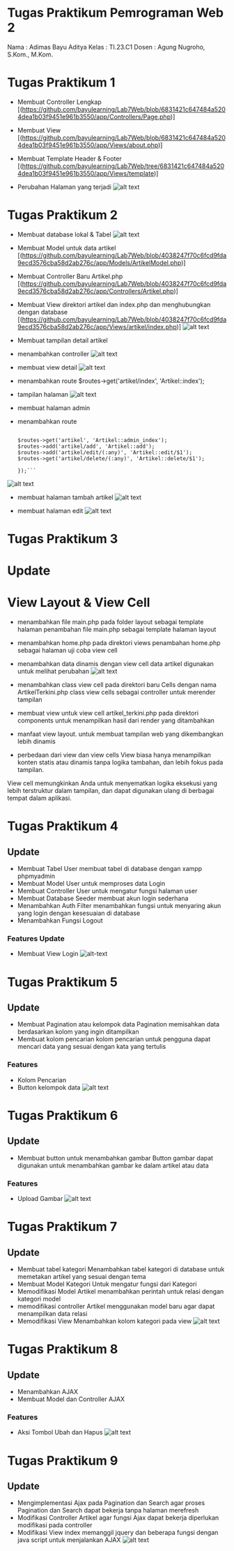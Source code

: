 # Tugas Praktikum Pemrograman Web 2

Nama : Adimas Bayu Aditya
Kelas : TI.23.C1
Dosen : Agung Nugroho, S.Kom., M.Kom.

# Tugas Praktikum 1

- Membuat Controller Lengkap
  [(https://github.com/bayulearning/Lab7Web/blob/6831421c647484a5204dea1b03f9451e961b3550/app/Controllers/Page.php)]

- Membuat View
  [(https://github.com/bayulearning/Lab7Web/blob/6831421c647484a5204dea1b03f9451e961b3550/app/Views/about.php)]

- Membuat Template Header & Footer
  [(https://github.com/bayulearning/Lab7Web/tree/6831421c647484a5204dea1b03f9451e961b3550/app/Views/template)]

- Perubahan Halaman yang terjadi
  ![alt text](image.png)

# Tugas Praktikum 2

- Membuat database lokal & Tabel
  ![alt text](image-1.png)

- Membuat Model untuk data artikel
  [(https://github.com/bayulearning/Lab7Web/blob/4038247f70c6fcd9fda9ecd3576cba58d2ab276c/app/Models/ArtikelModel.php)]

- Membuat Controller Baru Artikel.php
  [(https://github.com/bayulearning/Lab7Web/blob/4038247f70c6fcd9fda9ecd3576cba58d2ab276c/app/Controllers/Artikel.php)]

- Membuat View direktori artikel dan index.php dan menghubungkan dengan database
  [(https://github.com/bayulearning/Lab7Web/blob/4038247f70c6fcd9fda9ecd3576cba58d2ab276c/app/Views/artikel/index.php)]
  ![alt text](image-2.png)

- Membuat tampilan detail artikel
- menambahkan controller
  ![alt text](image-3.png)
- membuat view detail
  ![alt text](image-4.png)
- menambahkan route
  $routes->get('artikel/index', 'Artikel::index');
- tampilan halaman
  ![alt text](image-5.png)

- membuat halaman admin
- menambahkan route

  ````$routes->group('admin', function($routes) {

  $routes->get('artikel', 'Artikel::admin_index');
  $routes->add('artikel/add', 'Artikel::add');
  $routes->add('artikel/edit/(:any)', 'Artikel::edit/$1');
  $routes->get('artikel/delete/(:any)', 'Artikel::delete/$1');

  });```
  ````

![alt text](image-6.png)

- membuat halaman tambah artikel
  ![alt text](image-7.png)

- membuat halaman edit
  ![alt text](image-8.png)

# Tugas Praktikum 3

# Update

# View Layout & View Cell

- menambahkan file main.php pada folder layout sebagai template halaman
  penambahan file main.php sebagai template halaman layout

- menambahkan home.php pada direktori views
  penambahan home.php sebagai halaman uji coba view cell

- menambahkan data dinamis dengan view cell
  data artikel digunakan untuk melihat perubahan
  ![alt text](image-9.png)
- menambahkan class view cell pada direktori baru Cells dengan nama ArtikelTerkini.php
  class view cells sebagai controller untuk merender tampilan

- membuat view untuk view cell artikel_terkini.php pada direktori components
  untuk menampilkan hasil dari render yang ditambahkan

- manfaat view layout. untuk membuat tampilan web yang dikembangkan lebih dinamis
- perbedaan dari view dan view cells
  View biasa hanya menampilkan konten statis atau dinamis tanpa logika tambahan, dan lebih fokus pada tampilan.

View cell memungkinkan Anda untuk menyematkan logika eksekusi yang lebih terstruktur dalam tampilan, dan dapat digunakan ulang di berbagai tempat dalam aplikasi.

# Tugas Praktikum 4

## Update

- Membuat Tabel User
  membuat tabel di database dengan xampp phpmyadmin
- Membuat Model User
  untuk memproses data Login
- Membuat Controller User
  untuk mengatur fungsi halaman user
- Membuat Database Seeder
  membuat akun login sederhana
- Menambahkan Auth Filter
  menambahkan fungsi untuk menyaring akun yang login dengan kesesuaian di database
- Menambahkan Fungsi Logout

### Features Update

- Membuat View Login
  ![alt-text](image-10.png)

# Tugas Praktikum 5

## Update

- Membuat Pagination atau kelompok data
  Pagination memisahkan data berdasarkan kolom yang ingin ditampilkan
- Membuat kolom pencarian
  kolom pencarian untuk pengguna dapat mencari data yang sesuai dengan kata yang tertulis

### Features

- Kolom Pencarian
- Button kelompok data
  ![alt text](image-11.png)

# Tugas Praktikum 6

## Update

- Membuat button untuk menambahkan gambar
  Button gambar dapat digunakan untuk menambahkan gambar ke dalam artikel atau data

### Features

- Upload Gambar
  ![alt text](image-12.png)

# Tugas Praktikum 7

## Update

- Membuat tabel kategori
  Menambahkan tabel kategori di database untuk memetakan artikel yang sesuai dengan tema
- Membuat Model Kategori
  Untuk mengatur fungsi dari Kategori
- Memodifikasi Model Artikel
  menambahkan perintah untuk relasi dengan kategori model
- memodifikasi controller Artikel
  menggunakan model baru agar dapat menampilkan data relasi
- Memodifikasi View
  Menambahkan kolom kategori pada view
  ![alt text](image-13.png)

# Tugas Praktikum 8

## Update

- Menambahkan AJAX
- Membuat Model dan Controller AJAX

### Features

- Aksi Tombol Ubah dan Hapus
  ![alt text](image-14.png)

# Tugas Praktikum 9

## Update

- Mengimplementasi Ajax pada Pagination dan Search
  agar proses Pagination dan Search dapat bekerja tanpa halaman merefresh
- Modifikasi Controller Artikel
  agar fungsi Ajax dapat bekerja diperlukan modifikasi pada controller
- Modifikasi View index
  memanggil jquery dan beberapa fungsi dengan java script untuk menjalankan AJAX
  ![alt text](image-15.png)
